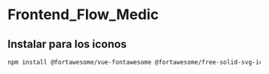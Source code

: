 # Frontend_Flow_Medic

## Instalar para los iconos

```bash
npm install @fortawesome/vue-fontawesome @fortawesome/free-solid-svg-icons @fortawesome/fontawesome-svg-core
